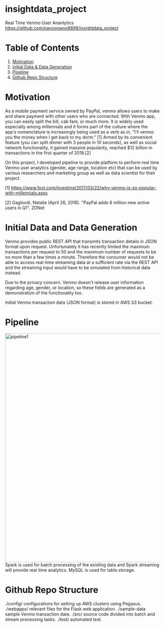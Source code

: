 # insightdata_project
Real Time Venmo User Ananlytics
https://github.com/nayoonwoo8899/insightdata_project

# Table of Contents
1. [Motivation](README.md#motivation)
2. [Initial Data & Data Generation](README.md#initial-data-and-data-generation)
3. [Pipeline](README.md#pipeline)
4. [Github Repo Structure](README.md#github-repo-structure)

# Motivation

As a mobile payment service owned by PayPal, venmo allows users to make and share payment with other users who are connected.
With Venmo app, you can easily split the bill, cab fare, or much more. It is widely used especially among millennials and it forms part of the culture where the app's nomenclature is increasingly being used as a verb as in, "I'll venmo you the money when I get back to my dorm." [1]
Armed by its convenient feature (you can split dinner with 3 people in 10 seconds), as well as social network functionality, it gained massive popularity, reached $12 billion in transactions in the first quarter of 2018.[2]

On this project, I developed pipeline to provide platform to perform real time Venmo user analytics (gender, age range, location etc) that can be used by various researchers and marketing group as well as data scientist for their project.

[1] https://www.fool.com/investing/2017/03/22/why-venmo-is-so-popular-with-millennials.aspx

[2] Gagliordi, Natalie (April 26, 2018). "PayPal adds 8 million new active users in Q1". ZDNet


# Initial Data and Data Generation

Venmo provides public REST API that transmits transaction details in JSON format upon request. Unfortunately it has recently limited the maximum transactions per request to 50 and the maximum number of requests to be no more than a few times a minute. Therefore the consumer would not be able to access real-time streaming data at a sufficient rate via the REST API and the streaming input would have to be simulated from historical data instead.

Due to the privacy concern, Venmo doesn't release user information regarding age, gender, or location, so these fields are generated as a demonstration of the functionality too.

Initial Venmo transaction data (JSON format) is stored in AWS S3 bucket.

# Pipeline

<img width="742" alt="pipeline1" src="https://user-images.githubusercontent.com/41222469/45603086-76bd2200-b9f6-11e8-9384-c08469f05b04.png">
Spark is used for batch processing of the existing data and Spark streaming will provide real time analytics.
MySQL is used for table storage.


# Github Repo Structure
./config/ configurations for setting up AWS clusters using Pegasus.
./webapps/ relevant files for the Flask web application.
./sample-data sample Venmo transaction data.
./src/ source code divided into batch and stream processing tasks.
./test/ automated test.



